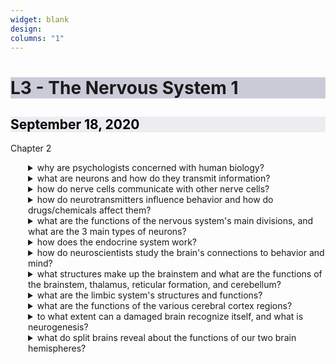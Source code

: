 ```yaml
---
widget: blank
design:
columns: "1"
---
```

<h1 style="background-color: #9999b480;">L3 - The Nervous System 1</h1>
  
<h2 style="color: black; background-color: #dddde680;"><i class="far fa-calendar-alt"></i> September 18, 2020</h2>
  
<h7><i class="fas fa-book"></i> Chapter 2</h7>

<details>
  <summary>why are psychologists concerned with human biology?</summary>
  <div>to understand behavior, we need to study how biological, psychological, and social systems interact</div>
  <details>
  <summary>what do phrenology and psychological biologists perspectives have in common?</summary>
  <div>they share a focus on the links between the brain and behavior</div>
  </details>
</details>

<details ><summary>what are neurons and how do they transmit information?</summary><div id="d53e45b9-77e1-4535-bb85-61ddb37610a4" class="block-color-teal_background">neurons, or nerve cells, are the building blocks of the system; consist of a cell body and its branching fibers</p><ul id="475d6eeb-de7f-4bd6-9598-2d373ef8042f" class="block-color-teal_background toggle"><details ><summary>how do they transmit information?</summary><div id="556a3c86-814a-40ec-917f-5ecc9b180fd8" class="">dendrite fibers receive information and conduct it towards the cell body. the cell&#x27;s single axon fier passes the message through its terminal branches to other neurons or to muscles/glands</p></details></ul><ul id="eb0a55bb-5354-418b-b990-906206cfc541" class="block-color-teal_background toggle"><details ><summary>what&#x27;s the difference between dendrite fibers and axon fibers?</summary><div id="4ed37fb8-3208-4704-a012-2bd440dfcd0d" class="">dendrites listen, axons speak</p><div id="bc64ec76-6370-4e2d-9743-c03966cae12d" class="">dendrites are typically short, axons can be long (projecting several feet into the body)</p></details></ul><ul id="4bd42bcc-cba8-4ce6-a0c7-5c9767788a67" class="block-color-teal_background toggle"><details ><summary>what do axons look like?</summary><div id="f81dbe4a-24a2-4276-acbc-5f8f2536b7f7" class="">they may be long, projecting several feet through the body</p></details></ul><ul id="b1629d14-090a-4f57-8650-545357a9b008" class="block-color-teal_background toggle"><details ><summary>what is myelin and how is it related to axons?</summary><div id="51490821-1ade-4571-a7d0-c6a934c49c26" class="">some axons are encased in myelin, which is a fatty tissue that insulates them and speeds their impulses</p></details></ul><ul id="6b2042b5-2c69-4b27-9ac0-b8c348553342" class="block-color-teal_background toggle"><details ><summary>how long do myelin last?</summary><div id="ea4b4c0b-b05f-4b1d-851c-c0311519438d" class="">it&#x27;s laid down for about 25 years and while that&#x27;s happening, neural efficiency, judgment, and self control grow</p></details></ul><ul id="efec19da-759c-461e-b01d-6fd18b0fa5d7" class="block-color-teal_background toggle"><details ><summary>what happens if the myelin sheath degenerates?</summary><div id="e13a49eb-b769-4733-b6f4-46fbe4af4d55" class="">MS results because communication to muscles slows, eventually resulting in loss of muscle control</p></details></ul><ul id="3b86d99c-873f-4283-a88c-84522eaf9bfc" class="block-color-red_background toggle"><details ><summary>what is the purpose of a glial cell?</summary><div id="8f414c07-72a7-4b2b-aad6-e8e23b2dbd21" class="">also known as&quot;glue&quot; cells, they support the billions of nerve cells by providing nutrients and myelin, guide neural connection, and mop up ions and neurotransmitters</p></details></ul><ul id="091790ba-d0e6-42c9-8ab3-a6f56751dbc2" class="block-color-red_background toggle"><details ><summary>do glial cells communicate at all?</summary><div id="b0b70fd7-aad1-4489-b12b-744ae1a560ef" class="">they play a role in learning and thinking; by &quot;chatting&quot; with neurons, they participate in information transmission and memory</p></details></ul><ul id="abe24ba0-c502-4bc1-857a-50c040dd839d" class="block-color-teal_background toggle"><details ><summary>how does the ratio of glial cells to neurons differ?</summary><div id="4cbf6a10-fd93-4a14-a35c-8c738415562f" class="">in more complex animal brains, the proportion of flia to neurons increases; this is because the more complex a bran, the more thought processing, and the more essential the communication between glia and neurons become</p></details></ul><ul id="a8f54b64-f3a3-42ff-948f-cdff874493d9" class="block-color-teal_background toggle"><details ><summary>what happens when neurons are triggered by chemical signals?</summary><div id="fce16659-06e9-49d3-aef0-c131161e421d" class="">the neuron will fire an impulse, or a brief electrical charge that travel down its axon now as the action potential </p></details></ul><ul id="7b2ed456-1cc3-4217-b410-00a0a8e6f86f" class="block-color-teal_background toggle"><details ><summary>how fast is a neural impulse?</summary><div id="a98f96fe-1b8f-4132-9b52-663cef0400b4" class="">depending on the type of fiber, an impulse can travel at speeds of 2 mph to 200 mph</p></details></ul><ul id="35578a61-0555-4d45-97a2-51a84f3d0cad" class="block-color-teal_background toggle"><details ><summary>when neurons generate electricity from a chemical activity, how are neurons exchanged? </summary><div id="0b664328-98c0-44ba-927e-034203933021" class="">the fluid outside the membrane has positively chaged sodium ions, the fuild on the inside has negtive charged potassium ions (this is restin potential). once the neuron fires an impules, the gates open, and positively charged sodium ions come rushing in. the depolarization cauese the axons to open like dominoes and so begins the refractory period, or a resting hpase in whit the nueron pumps psotiive ions back outside</p></details></ul><ul id="82a1272d-a474-47f8-948c-522ac5cfe90d" class="block-color-teal_background toggle"><details ><summary>what happens when the excitatory signals exceed the inhibitory signals?</summary><div id="a09bee01-1aa9-4813-8034-01733924110a" class="">the combined signals cause an action potential. however, there is a certain threshold for this level of stimulation, and if the threshold is too far passed, the neural impulse won&#x27;t fire; the impulse intensity never changes</p></details></ul><ul id="324ea9b7-2dd1-4ab3-b347-927d3579b8f8" class="block-color-teal_background toggle"><details ><summary>when a neuron fires an action potential, the information travels through the axon, the dendrites, and the cell body, but not in that order. what is the correct order?</summary><div id="25b66a14-1f38-4055-9d45-7825062224bf" class="">dendrites, cell body, axon</p></details></ul><ul id="b35442bc-871a-4e5d-80e9-3b55caa43e40" class="block-color-teal_background toggle"><details ><summary>how does our nervous system allow us to experience the difference between a slap and a tap on the back?</summary><div id="bf668165-35d2-460e-82aa-4e6309208110" class="">strong stimuli cause more neurons to fire and to fire more frequently than weak stimuli</p></details></ul></details></ul><details ><summary>how do nerve cells communicate with other nerve cells?</summary><div id="79e84992-397e-49ac-b5f7-791fdeca6d7f" class="block-color-teal_background">there&#x27;s a meeting point called the synapse —&gt; the axon terminal of one neuron is separated from the receiving neuron by the synaptic gap</p><ul id="b8385834-55fa-4755-acde-21d11c8a8e90" class="block-color-teal_background toggle"><details ><summary>what happens when the action potential reaches knob-like terminals at an axon&#x27;s end?</summary><div id="b52ccaf6-361d-44de-ba6c-fe3a915f51ed" class="">it triggers the release of chemical messengers called neurotransmitters</p><ul id="e04ecf79-bdae-4375-ba39-784707320b23" class="block-color-teal_background toggle"><details ><summary>what does the action potential pathway look like?</summary><div id="cb8a0ec9-b345-4000-ad81-06e6ae4d9f5d" class="">the neurotransmitters cross the synaptic gap and bind to the receptor sites of the receiving neuron —&gt; for an instant, tiny channels unlock at the receiving site and electrically charged atoms flow in, exciting or inhibiting the receiving neurons readiness to fire</p><ul id="79f156ac-3a2e-4f7a-a7a8-e0129dfd0bdf" class="toggle"><details ><summary>what happens after the action potential causes the neuron to fire?</summary><div id="99d99869-f5ae-488d-a278-8c31fabd06ef" class="">the excess neurotransmitters drift away, are broken down by enzymes, or are reabsorbed by the sending neuron in a process called reuptake</p></details></ul></details></ul></details></ul><ul id="1bb5e976-0c87-4132-979e-8f70d4209391" class="block-color-teal_background toggle"><details ><summary>what happens in the synaptic gap?</summary><div id="d64ff800-9e54-45c7-a5e3-34f536f3e5b0" class="">neurons send neurotransmitters across this tiny space between one neuron&#x27;s terminal branch and the next neuron&#x27;s dendrite or cell body</p></details></ul><ul id="df8f6bee-49c5-47cf-bc1c-4e3cef538659" class="block-color-teal_background toggle"><details ><summary>what is reuptake?</summary><div id="4fbc05fe-71de-422c-865c-ba74dda28ac0" class="">reuptake occurs when excess neurotransmitters are reabsorbed by the sending neuron</p></details></ul><ul id="a4897740-5e9d-4216-b62f-f5eeeaa6e94d" class="block-color-teal_background toggle"><details ><summary>if not reuptake, what other processes take place with neurotransmitters?</summary><div id="7f8803df-af2e-466f-85ed-997380267c43" class="">they can also drift away or be broken down by enzymes</p></details></ul></details></ul><details ><summary>how do neurotransmitters influence behavior and how do drugs/chemicals affect them?</summary><div id="8aa2c75a-f466-473e-a738-2a6645192ace" class="block-color-orange_background">drugs and chemicals affect brain chemistry, either by exciting or inhibiting neuron&#x27;s firing</p><ul id="7b40e244-a797-4785-bbb3-212e01a359fe" class="block-color-orange_background toggle"><details ><summary>how do agonist molecules increase neuron action?</summary><div id="6190332a-9296-489c-b089-a38350d2cc90" class="">can increase production and release of neurotransmitters, block reuptake in the synapse, they may be similar enough to the neurotransmitters to bind to its receptor and mimic it, and they may produce a temporary &quot;high&quot; by amplifying normal sensations</p></details></ul><ul id="5f610006-ce22-4f2e-b83e-b3ee72c6f31e" class="block-color-orange_background toggle"><details ><summary>how do antagonist molecules decrease neron action?</summary><div id="e0f8b988-fd8b-426b-a825-69fe24fe0c07" class="">blocking production or release of neurotransmitters, enough like the neurotransmitters to occupy its receptor site and block its effect, but are not similar enough to stimulate the receptor </p></details></ul><ul id="02b0ee91-c539-4060-999d-9c70d755b718" class="block-color-orange_background toggle"><details ><summary>serotonin, dopamine, and  endorphins are all chemical messengers called</summary><div id="516fcf89-2ae2-448f-9e5f-62b43bed78a5" class="">neurotransmitters</p></details></ul></details></ul><details ><summary>what are the functions of the nervous system&#x27;s main divisions, and what are the 3 main types of neurons?</summary><ul id="b410ec1b-580e-4162-832d-e7e056492705" class="block-color-teal_background toggle"><details ><summary>what makes up the peripheral nervous system (PNS)?</summary><div id="3f3aca52-fe65-45b2-840b-e8c03f255d8d" class="block-color-teal_background">the somatic nervous system and the autonomic nervous system</p><ul id="1bccc19b-80b6-4d44-82ad-d956a3449f3c" class="block-color-teal_background toggle"><details ><summary>what is the somatic nervous system?</summary><div id="ac41ce84-dd24-4615-8efa-adf1cd05f217" class="">the control center that enables voluntary control of skeletal muscles</p></details></ul><ul id="28a23510-8a3b-426f-bb69-c14f10c2c80f" class="block-color-teal_background toggle"><details ><summary> what is the autonomic nervous system (ANS) and what are the components that make it up?</summary><div id="fd1bf94e-b16b-4186-8621-a2e9ea114f16" class="">controls our glands and internal organs, thus influencing glandular activity, heatbeat, and digestion; it operates autonomously. and it is made of the sympathetic and parasympathetic nervous system</p><ul id="76c40697-a56f-4ee8-8f62-30c11df9c352" class="toggle"><details ><summary>what does the sympathetic nervous system do?</summary><div id="1e87a090-51ec-423b-9389-585bf00d23ee" class="">arouses and expends energy; accelerate heartbeat, raise blood pressure, slow digestion, raise blood sugar, cool you with perspiration</p></details></ul><ul id="cb2229af-3b9e-4629-a5f0-c6065bc416d6" class="toggle"><details ><summary>what does the parasympathetic nervous system do?</summary><div id="f17079bf-bda5-4e7f-8f24-0b8b4708ee27" class="">conserves energy and calms you</p></details></ul></details></ul></details></ul><ul id="00361246-4671-40fd-a6b5-013c92ee9521" class="block-color-teal_background toggle"><details ><summary>what makes up the central nervous system (CNS)?</summary><div id="aeb6d057-44ab-43e7-abe2-bf1865d87fe4" class="">the brain and the spinal cord</p><ul id="2a872564-6d2b-4971-91e8-93c295c854de" class="toggle"><details ><summary>what is the function of the spinal cord?</summary><div id="9caf1559-0ed8-435c-b7b8-158abc0b445c" class="">working as a two-way highway between the PNS and the brain, the spinal cord&#x27;s ascending neural fibers send up sensory info and the descending neural fibers send back motor-control information</p></details></ul><ul id="cef486cf-d606-4197-8488-9c0a824714c6" class="toggle"><details ><summary>what do motor neurons do?</summary><div id="985ffab2-abd7-46ac-bca4-10b598487b71" class="">carry outgoing messages from the CNS to muscles and glands</p></details></ul><ul id="4709abc8-d8a3-45a2-861e-78533dd93d97" class="toggle"><details ><summary>what do sensory neurons do?</summary><div id="dee2593b-1a5e-4447-a7ce-2b696da166ac" class="">carry incoming messages from sensory receptors to the CNS</p></details></ul><ul id="bfe0f911-01ca-4864-b075-0fafb7c8e773" class="toggle"><details ><summary>what do interneurons do?</summary><div id="6cb6526e-0df4-434b-80fd-a1a550a81e8c" class="">communicate within the CNS and process information between ingoing and outgoing messages</p></details></ul></details></ul><ul id="f2a9c067-87d9-41ab-bf63-fe16b4ef4457" class="block-color-teal_background toggle"><details ><summary>what bodily change does your ANS direct before and after you give an important speech?</summary><div id="d2fc2267-ec4f-4fc0-be9e-fa058e6f750d" class="">your ANS sympathetic division will arouse you. It accelerates your heartbeat, raises your  blood pressure and blood sugar, and cools you with perspiration. After the speech, your ANS parasympathetic division will reverse these effects</p></details></ul></details></ul><details ><summary>how does the endocrine system work?</summary><div id="077639f6-de68-4523-b81e-5c3e0d08ee23" class="">the endocrine system&#x27;s glands secrete hormones, which travel through the bloodstream and affect tissues and the brain</p><ul id="b6563793-171b-4832-bcb7-bb0ac211c07d" class="block-color-teal_background toggle"><details ><summary>what&#x27;s the difference between the endocrine and the nervous system&#x27;s hormone production</summary><div id="51cca567-6570-460c-b9be-8f0b8f7c59cc" class="">the endocrine messages trudge along the bloodstream at a slower pace than the neurotransmitters in the nervous system, but the endocrine reactions outlast those of the nervous system</p></details></ul><ul id="38f0b88f-8285-4340-b0f9-297a6e715eea" class="block-color-teal_background toggle"><details ><summary>how does the ANS work for the endocrine system?</summary><div id="2c7b576e-940d-42a6-b435-f68f3d57d738" class="">in a moment of danger, the ANS orders the adrenal glands to release epinephrine and norepinephrine</p></details></ul><ul id="e9069a20-2494-4a79-80fa-d755c3c0ef8c" class="toggle"><details ><summary>what does the pituitary gland do?</summary><div id="6e12f189-8c86-4f68-adb2-d8dec627ff71" class="">located in the core of the brain, the pituitary releases growth hormones and oxytocin </p></details></ul><ul id="6269cba4-6392-4366-bff9-ace131dc934a" class="toggle"><details ><summary>why is the pituitary gland called the &quot;master&quot; gland?</summary><div id="be03b375-fad7-4553-88a2-02f67464dbda" class="">responding to signals from the hypothalamus, the pituitary releases hormones that trigger other endocrine glands to secrete hormones, which, in turn, influences the brain and behavior</p></details></ul></details></ul><details ><summary>how do neuroscientists study the brain&#x27;s connections to behavior and mind?</summary><ul id="c23954f4-3ffd-4ce8-a4ae-e81ae6336258" class="block-color-teal_background toggle"><details ><summary>fMRI?</summary><div id="0081467d-3453-45fa-b794-fba658e37a65" class="">tracks successive images of brain tissue to show brain function</p></details></ul><ul id="56f748a1-aa12-41f6-b0c8-5537d1bcadd7" class="block-color-teal_background toggle"><details ><summary>PET scan?</summary><div id="b8e799a2-9a3b-4a74-a4e2-0493c914e8bb" class="">tracks radioactive glucose levels in the brain</p></details></ul><ul id="8b2ef12c-7f77-4b37-bf17-008e531db45f" class="block-color-teal_background toggle"><details ><summary>MRI scan?</summary><div id="d94bec5b-845d-4824-884d-ed7d4475941b" class="">uses magnetic fields and radio waves to show brain anatomy</p></details></ul></details></ul><details ><summary>what structures make up the brainstem and what are the functions of the brainstem, thalamus, reticular formation, and cerebellum? </summary><ul id="47fdb77e-1731-4448-af24-6e1f4225e606" class="block-color-teal_background toggle"><details ><summary>what does the brain stem look like and what are its components?</summary><div id="31058c2f-439e-484e-98f4-929849ca71e3" class="">the brainstems begins where the spinal cord swells slightly after entering the skull. the swelling is called the medulla, which controls heartbeat and breathing, and above the medulla lies the pons, which coordinates movement and controls sleep</p></details></ul><ul id="31851f36-44dd-429b-87a2-ad8b6e63dc72" class="toggle"><details ><summary>what is the thalamus?</summary><div id="ee421b70-d40e-4958-b91e-98ee68e5a9b2" class="">sitting atop the brainstem, the thalamus is an egg-shaped structure that acts as the brain&#x27;s sensory control center. it receives information from all sense except smell and routes it to higher brain regions that deal with seeing, hearing, tasting, and touching</p></details></ul><ul id="b70ec5b5-ad7c-42b8-8945-bdde8ba93524" class="block-color-teal_background toggle"><details ><summary>what is the reticular formation?</summary><div id="2eec9d91-bc0c-435e-bfe2-d3c4ae8d18b3" class="">between the ears lies the RF which is a neuron network that extends from the spinal cord up to the thalamus</p></details></ul><ul id="e8f79eef-844b-4e5a-8a32-76676e567452" class="toggle"><details ><summary>what is the cerebellum?</summary><div id="95d33ea4-81d1-4708-893a-910a1b244e4e" class="">short for &quot;little brain,&quot; the cerebellum enable nonverbal learning and skill memory</p></details></ul><ul id="07612e36-1cae-499a-829b-5c0a73a21feb" class="block-color-teal_background toggle"><details ><summary>in what brain region would damage be most likely to disrupt A: your ability to skip rope? B: your ability to hear and taste? C: could perhaps leave you in a coma? and D: cut off the very breath and heartbeat of your life?</summary><div id="779a6840-b1d8-4044-9b40-078c7244fcbd" class="">cerebellum, thalamus, reticular formation, medulla </p></details></ul></details></ul><details ><summary>what are the limbic system&#x27;s structures and functions? </summary><div id="f7ae2201-15b0-43e8-a873-6154c25a3fdc" class="">the hippocampus processes conscious, explicit memories, and releases hormones while the amygdala is linked to emotion</p><ul id="283b3b56-1ba2-4d65-aeee-f1769b13a068" class="block-color-teal_background toggle"><details ><summary>electrical stimulation of a cat&#x27;s amygdala provokes angry reactions. which autonomic nervous system division is activated by such stimulation?</summary><div id="66a4b69f-257c-45bd-a534-539c62950ae4" class="">the sympathetic nervous system</p></details></ul></details></ul><details ><summary> what are the functions of the various cerebral cortex regions?</summary><ul id="aaca7b03-a37d-44af-8ca4-b715db9747fe" class="block-color-teal_background toggle"><details ><summary>what is the cerebral cortex?</summary><div id="1f9c7394-29c5-41a9-bd58-ff39b6f94230" class="">a thin layer of interconnected neural cells cover the cortex; the wrinkles of the cortex tripple its surface area</p></details></ul><ul id="69d1fa19-3532-4020-b106-7c17e36b899d" class="block-color-teal_background toggle"><details ><summary>how many lobes are there?</summary><div id="8f07de84-51b5-45bd-bec7-c7643554b387" class="">4 which include: the frontal lobes (behind your forehead), the parietal lobes (top and to the rear), the occipital lobes (back of your head), and the temporal lobes (above the ears)</p></details></ul><ul id="65ea927f-dd5a-41b2-8e24-f3832c660e18" class="block-color-teal_background toggle"><details ><summary>what is the motor cortex?</summary><div id="841426a1-be37-4a79-80a0-8039732b81f7" class="">area at the rear of the frontal lobes that controls voluntary movements</p></details></ul><ul id="fda1f42b-1fa0-4272-a595-72166ec41acd" class="block-color-teal_background toggle"><details ><summary>what is the somatosensory cortex?</summary><div id="1c172be6-3d16-4ce2-a2b9-c8b4526138a8" class="">area at the front of the parietal lobes that registers and processes body touch and movement sensations</p></details></ul><ul id="ee38bb0a-5781-41a5-a9ff-1ae4cf78a3fb" class="block-color-teal_background toggle"><details ><summary>what are association areas?</summary><div id="af7fd6a5-0899-4f8a-8875-2ee052d7ca38" class="">not involved in primary or secondary motor functions, association areas are involved in higher mental functions such as learning, remembering, thinking, and speaking</p></details></ul><ul id="c93df68a-9638-4e1b-8901-71007804ff13" class="block-color-teal_background toggle"><details ><summary>which area of the human brain is most similar to that of less complex animals? which part of the human brain distinguishes us from animals?</summary><div id="6b4f9ab7-e2ac-48f3-8372-acbfad586da1" class="">the brainstem; the cerebral cortex</p></details></ul><ul id="7211d17a-1504-4f83-bcf4-6f765b296068" class="block-color-teal_background toggle"><details ><summary>our brain&#x27;s A cortex registers and processes body touch and movement sensations. The B cortex controls our voluntary movements</summary><div id="dd52bc53-2e13-4b2e-b982-c38c3928b135" class="">somatosensory; motor</p></details></ul></details></ul><details ><summary>to what extent can a damaged brain recognize itself, and what is neurogenesis?</summary><ul id="833004da-1917-4975-8b8b-2668c7e0be02" class="block-color-teal_background toggle"><details ><summary>what is plasticity?</summary><div id="185d1cee-f042-45c3-b609-be99101dc4cd" class="">the brain&#x27;s ability to modify itself after damage</p></details></ul><ul id="42dee0b6-e439-4244-88e1-a158daae0e48" class="block-color-teal_background toggle"><details ><summary>what can brain damage be traced to?</summary><div id="81435335-2bab-409f-ad02-9983a4a14e4c" class="">severed brain and spinal cord neurons usually do not regentrate OR some brain functions seem preassigned to specific areas</p></details></ul><ul id="039ddd63-977f-4d50-bc69-638813dd6a8b" class="block-color-teal_background toggle"><details ><summary>can neural tissue reorganize?</summary><div id="d44fd57b-21c2-4beb-b5ad-e0332ce6aa61" class="">in response to damage, constraint-induced therapy aims to rewire brains and improves the dexterity of a brain-damaged person</p></details></ul><ul id="48b3206a-dfef-4564-ba4b-72cf72f7ce65" class="block-color-teal_background toggle"><details ><summary>what is neurogenesis?</summary><div id="d4a6dd13-bce0-4b7e-bc37-f2a8523c939f" class="">the formation of new neurons</p></details></ul></details></ul><details ><summary>what do split brains reveal about the functions of our two brain hemispheres?</summary><ul id="56c205de-604e-4c57-8f3d-5bbe06dbd63a" class="block-color-teal_background toggle"><details ><summary>what is corpus callosum?</summary><div id="04f20096-a331-4a09-bc93-1a35464c426b" class="">a large band of neural fibers connecting the two brain hemispheres and carrying messages between them</p></details></ul><ul id="dcd5e416-e5b6-4377-9f1e-e2e47766bd53" class="block-color-teal_background toggle"><details ><summary>what is split brain?</summary><div id="51046159-c977-4674-ae9a-b6d7bc808928" class="">a condition resulting from surgery that isolates the brain&#x27;s two hemispheres by cutting the fibers connecting them</p></details></ul><ul id="0a4ded24-9754-4f3b-8808-ee24aa44acef" class="block-color-teal_background toggle"><details ><summary>if we flash a red light to the right hemisphere of a person with a split-brain and flash a green light to the left hemisphere, will each observe its own color?</summary><div id="6b98f2f4-d3e3-4bda-b668-44fb40289c8c" class="">yes</p></details></ul><ul id="2ab5e5a1-a93c-449d-9081-caa93e63ef12" class="block-color-teal_background toggle"><details ><summary>will the person be aware the colors differ?</summary><div id="3ef5970d-254f-4c78-97cb-8146f384dd81" class="">no</p></details></ul><ul id="c197d3d3-b47c-4622-aea4-9d539fc4dc51" class="block-color-teal_background toggle"><details ><summary>what will the person verbally report seeing?</summary><div id="82dcf336-8d6a-47fe-a4a5-fb6b060fbdba" class="">green</p></details></ul><ul id="72b42e32-50ed-4c3b-b5c1-a20b13ee6b1c" class="block-color-teal_background toggle"><details ><summary>almost all right-handers process speech in the A hemisphere; most left-handers process speech in the B hemisphere</summary><div id="deae0ee1-b308-4327-89ff-b8d063146eb2" class="">left; left</p></details></ul></details></ul><div id="a7b42c97-7e3d-40c2-a3a2-da88e217d6f6" class="">

  <style>
  details>*{
    margin-left: 2em;
  }
details div{
  margin-left: 4em;
}
</style>